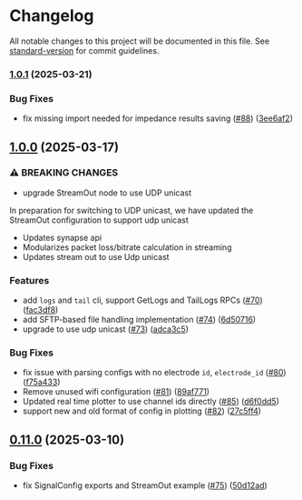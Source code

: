 # Changelog

All notable changes to this project will be documented in this file. See [standard-version](https://github.com/conventional-changelog/standard-version) for commit guidelines.

### [1.0.1](https://github.com/sciencecorp/synapse-python/compare/v1.0.0...v1.0.1) (2025-03-21)


### Bug Fixes

* fix missing import needed for impedance results saving ([#88](https://github.com/sciencecorp/synapse-python/issues/88)) ([3ee6af2](https://github.com/sciencecorp/synapse-python/commit/3ee6af2d6a3119337c16eab44ee8c80a14e099b4))

## [1.0.0](https://github.com/sciencecorp/synapse-python/compare/v0.11.0...v1.0.0) (2025-03-17)


### ⚠ BREAKING CHANGES

* upgrade StreamOut node to use UDP unicast

In preparation for switching to UDP unicast, we have updated the StreamOut configuration to support udp unicast

- Updates synapse api
- Modularizes packet loss/bitrate calculation in streaming
- Updates stream out to use Udp unicast

### Features

* add `logs` and `tail` cli, support GetLogs and TailLogs RPCs ([#70](https://github.com/sciencecorp/synapse-python/issues/70)) ([fac3df8](https://github.com/sciencecorp/synapse-python/commit/fac3df8922e0662b5659fd35a9a311da672931b7))
* add SFTP-based file handling implementation ([#74](https://github.com/sciencecorp/synapse-python/issues/74)) ([6d50716](https://github.com/sciencecorp/synapse-python/commit/6d5071643efade05da8310b56f74749bcbe47b56))
* upgrade to use udp unicast ([#73](https://github.com/sciencecorp/synapse-python/issues/73)) ([adca3c5](https://github.com/sciencecorp/synapse-python/commit/adca3c5caaba4a4e2878dd5f9b823787663fffcd))


### Bug Fixes

* fix issue with parsing configs with no electrode `id`, `electrode_id` ([#80](https://github.com/sciencecorp/synapse-python/issues/80)) ([f75a433](https://github.com/sciencecorp/synapse-python/commit/f75a433e151e9851f17c6e346db998e688be748e))
* Remove unused wifi configuration ([#81](https://github.com/sciencecorp/synapse-python/issues/81)) ([89af771](https://github.com/sciencecorp/synapse-python/commit/89af771b047b8cf4b0c1b8264118ab4416f55e0d))
* Updated real time plotter to use channel ids directly ([#85](https://github.com/sciencecorp/synapse-python/issues/85)) ([d6f0dd5](https://github.com/sciencecorp/synapse-python/commit/d6f0dd54fa597b3864304ed946d6b83cb8f5fee6))
* support new and old format of config in plotting ([#82](https://github.com/sciencecorp/synapse-python/pull/82)) ([27c5ff4](https://github.com/sciencecorp/synapse-python/pull/82/commits/27c5ff4279ba307b9555cf92c5ddbfbf2c04ac80))

## [0.11.0](https://github.com/sciencecorp/synapse-python/compare/v0.10.1...v0.11.0) (2025-03-10)


### Bug Fixes

* fix SignalConfig exports and StreamOut example ([#75](https://github.com/sciencecorp/synapse-python/issues/75)) ([50d12ad](https://github.com/sciencecorp/synapse-python/commit/50d12ad3586e73d4aec991d94e67108267435241))
